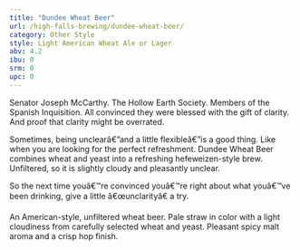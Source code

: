 ```yaml
---
title: "Dundee Wheat Beer"
url: /high-falls-brewing/dundee-wheat-beer/
category: Other Style
style: Light American Wheat Ale or Lager
abv: 4.2
ibu: 0
srm: 0
upc: 0
---
```

Senator Joseph McCarthy. The Hollow Earth Society. Members of the Spanish Inquisition. All convinced they were blessed with the gift of clarity. And proof that clarity might be overrated. 

Sometimes, being unclearâ€”and a little flexibleâ€”is a good thing. Like when you are looking for the perfect refreshment. Dundee Wheat Beer combines wheat and yeast into a refreshing hefeweizen-style brew. Unfiltered, so it is slightly cloudy and pleasantly unclear. 

So the next time youâ€™re convinced youâ€™re right about what youâ€™ve been drinking, give a little â€œunclarityâ€ a try.

An American-style, unfiltered wheat beer. Pale straw in color with a light cloudiness from carefully selected wheat and yeast. Pleasant spicy malt aroma and a crisp hop finish.
